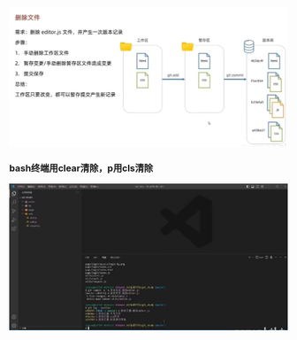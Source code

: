 ![image-20241029205503156](7.Git删除文件.assets/image-20241029205503156.png)

### bash终端用clear清除，p用cls清除





![image-20241029205531608](7.Git删除文件.assets/image-20241029205531608.png)